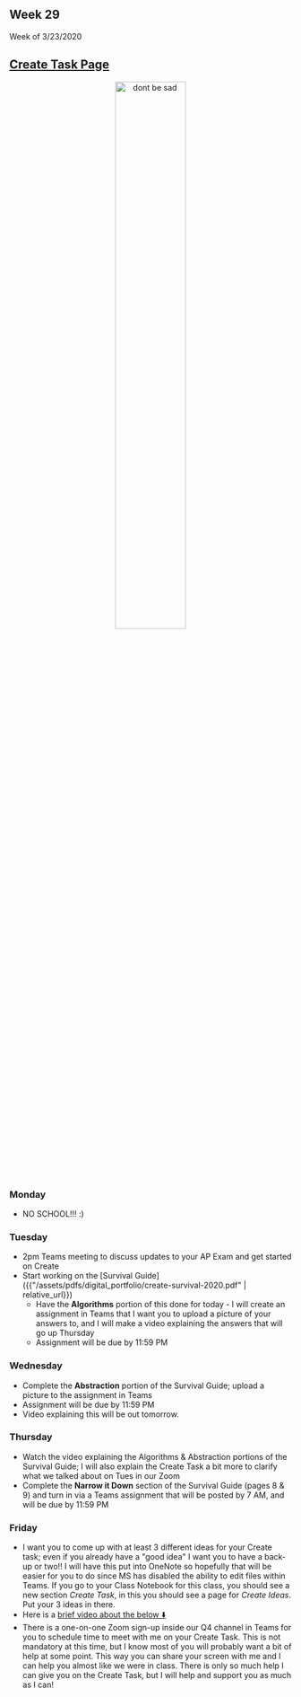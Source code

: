 <meta http-equiv="refresh" content="300"/>


## Week 29  
Week of 3/23/2020  

## [Create Task Page](/ap/units/pt/create)

<div style="text-align:center">
<img src="https://images5.alphacoders.com/423/thumb-1920-423148.jpg" alt="dont be sad" width="50%">
</div>

### Monday  
* NO SCHOOL!!! :)

### Tuesday  
* 2pm Teams meeting to discuss updates to your AP Exam and get started on Create
* Start working on the [Survival Guide]({{"/assets/pdfs/digital_portfolio/create-survival-2020.pdf" | relative_url}})
  * Have the **Algorithms** portion of this done for today - I will create an assignment in Teams that I want you to upload a picture of your answers to, and I will make a video explaining the answers that will go up Thursday
  * Assignment will be due by 11:59 PM

### Wednesday  
* Complete the **Abstraction** portion of the Survival Guide; upload a picture to the assignment in Teams
* Assignment will be due by 11:59 PM
* Video explaining this will be out tomorrow.

### Thursday  
* Watch the video explaining the Algorithms & Abstraction portions of the Survival Guide; I will also explain the Create Task a bit more to clarify what we talked about on Tues in our Zoom
* Complete the **Narrow it Down** section of the Survival Guide (pages 8 & 9) and turn in via a Teams assignment that will be posted by 7 AM, and will be due by 11:59 PM

### Friday  
* I want you to come up with at least 3 different ideas for your Create task; even if you already have a "good idea" I want you to have a back-up or two!! I will have this put into OneNote so hopefully that will be easier for you to do since MS has disabled the ability to edit files within Teams. If you go to your Class Notebook for this class, you should see a new section *Create Task*, in this you should see a page for *Create Ideas*. Put your 3 ideas in there.
* Here is a [brief video about the below :arrow_down:](https://youtu.be/KlvfaOOZVvc)
* There is a one-on-one Zoom sign-up inside our Q4 channel in Teams for you to schedule time to meet with me on your Create Task. This is not mandatory at this time, but I know most of you will probably want a bit of help at some point. This way you can share your screen with me and I can help you almost like we were in class. There is only so much help I can give you on the Create Task, but I will help and support you as much as I can!
